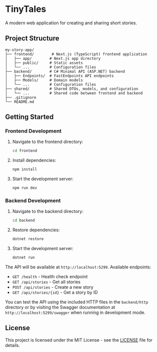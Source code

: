 # TinyTales

A modern web application for creating and sharing short stories.

## Project Structure

```
my-story-app/
├── frontend/        # Next.js (TypeScript) frontend application
│   ├── app/        # Next.js app directory
│   ├── public/     # Static assets
│   └── ...         # Configuration files
├── backend/        # C# Minimal API (ASP.NET) backend
│   ├── Endpoints/  # FastEndpoints API endpoints
│   ├── Models/     # Domain models
│   └── ...         # Configuration files
├── shared/         # Shared DTOs, models, and configuration
│   └── ...         # Shared code between frontend and backend
├── .gitignore
└── README.md
```

## Getting Started

### Frontend Development

1. Navigate to the frontend directory:
   ```bash
   cd frontend
   ```

2. Install dependencies:
   ```bash
   npm install
   ```

3. Start the development server:
   ```bash
   npm run dev
   ```

### Backend Development

1. Navigate to the backend directory:
   ```bash
   cd backend
   ```

2. Restore dependencies:
   ```bash
   dotnet restore
   ```

3. Start the development server:
   ```bash
   dotnet run
   ```

The API will be available at `http://localhost:5299`. Available endpoints:

- `GET /health` - Health check endpoint
- `GET /api/stories` - Get all stories
- `POST /api/stories` - Create a new story
- `GET /api/stories/{id}` - Get a story by ID

You can test the API using the included HTTP files in the `backend/http` directory or by visiting the Swagger documentation at `http://localhost:5299/swagger` when running in development mode.

## License

This project is licensed under the MIT License - see the [LICENSE](LICENSE) file for details.

